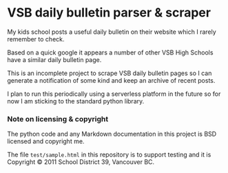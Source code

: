 # VSB daily bulletin parser & scraper

My kids school posts a useful daily bulletin on their website which I rarely remember to check.

Based on a quick google it appears a number of other VSB High Schools have a similar daily bulletin page.

This is an incomplete project to scrape VSB daily bulletin pages so I can generate a notification of some kind and keep an archive of recent posts.

I plan to run this periodically using a serverless platform in the future so for now I am sticking to the standard python library.

### Note on licensing & copyright
The python code and any Markdown documentation in this project is BSD licensed and copyright me.

The file `test/sample.html` in this repository is to support testing and it is Copyright © 2011 School District 39, Vancouver BC.
